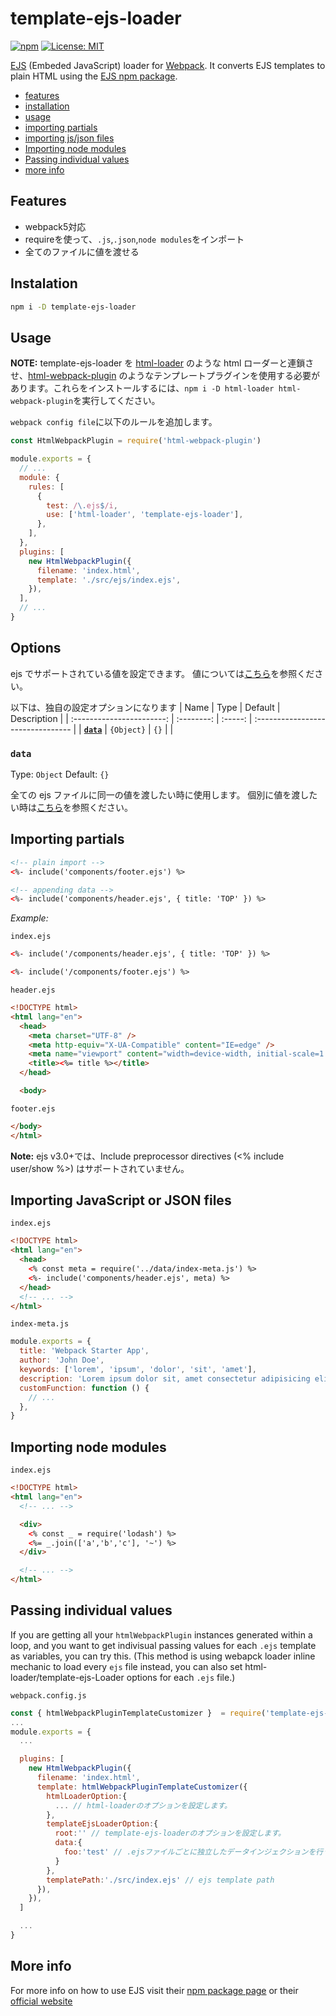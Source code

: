 # template-ejs-loader

[![npm](https://img.shields.io/npm/v/template-ejs-loader.svg)](https://www.npmjs.com/package/template-ejs-loader)
[![License: MIT](https://img.shields.io/badge/License-MIT-blue.svg)](https://github.com/dc7290/template-ejs-loader/blob/main/LICENSE)

[EJS](http://www.embeddedjs.com/) (Embeded JavaScript) loader for [Webpack](http://webpack.js.org). It converts EJS templates to plain HTML using the [EJS npm package](https://www.npmjs.com/package/ejs).

- [features](#features)
- [installation](#installation)
- [usage](#usage)
- [importing partials](#importing-partials)
- [importing js/json files](#importing-files)
- [Importing node modules](#importing-modules)
- [Passing individual values](#passing-individual-values)
- [more info](#more-info)

## <a name="features"></a>Features

- webpack5対応
- requireを使って、`.js`,`.json`,`node modules`をインポート
- 全てのファイルに値を渡せる

## <a name="installation"></a> Instalation

```bash
npm i -D template-ejs-loader
```

## <a name="usage"></a> Usage

**NOTE:** template-ejs-loader を [html-loader](https://www.npmjs.com/package/html-loader) のような html ローダーと連鎖させ、[html-webpack-plugin](https://www.npmjs.com/package/html-webpack-plugin) のようなテンプレートプラグインを使用する必要があります。これらをインストールするには、`npm i -D html-loader html-webpack-plugin`を実行してください。

`webpack config file`に以下のルールを追加します。

```js
const HtmlWebpackPlugin = require('html-webpack-plugin')

module.exports = {
  // ...
  module: {
    rules: [
      {
        test: /\.ejs$/i,
        use: ['html-loader', 'template-ejs-loader'],
      },
    ],
  },
  plugins: [
    new HtmlWebpackPlugin({
      filename: 'index.html',
      template: './src/ejs/index.ejs',
    }),
  ],
  // ...
}
```

## Options

ejs でサポートされている値を設定できます。
値については[こちら](https://www.npmjs.com/package/ejs#options)を参照ください。

以下は、独自の設定オプションになります
| Name | Type | Default | Description |
| :-----------------------: | :--------: | :-----: | :-------------------------------- |
| **[`data`](#data)** | `{Object}` | `{}` | |

### `data`

Type: `Object`
Default: `{}`

全ての ejs ファイルに同一の値を渡したい時に使用します。
個別に値を渡したい時は[こちら](#passing-individual-values)を参照ください。

## <a name="importing-partials"></a> Importing partials

```html
<!-- plain import -->
<%- include('components/footer.ejs') %>

<!-- appending data -->
<%- include('components/header.ejs', { title: 'TOP' }) %>
```

_Example:_

`index.ejs`

```html
<%- include('/components/header.ejs', { title: 'TOP' }) %>

<%- include('/components/footer.ejs') %>
```

`header.ejs`

```html
<!DOCTYPE html>
<html lang="en">
  <head>
    <meta charset="UTF-8" />
    <meta http-equiv="X-UA-Compatible" content="IE=edge" />
    <meta name="viewport" content="width=device-width, initial-scale=1.0" />
    <title><%= title %></title>
  </head>

  <body>
```

`footer.ejs`

```html
</body>
</html>
```

**Note:** ejs v3.0+では、Include preprocessor directives (<% include user/show %>) はサポートされていません。

## <a name="importing-files"></a> Importing JavaScript or JSON files

`index.ejs`

```html
<!DOCTYPE html>
<html lang="en">
  <head>
    <% const meta = require('../data/index-meta.js') %>
    <%- include('components/header.ejs', meta) %>
  </head>
  <!-- ... -->
</html>
```

`index-meta.js`

```js
module.exports = {
  title: 'Webpack Starter App',
  author: 'John Doe',
  keywords: ['lorem', 'ipsum', 'dolor', 'sit', 'amet'],
  description: 'Lorem ipsum dolor sit, amet consectetur adipisicing elit.',
  customFunction: function () {
    // ...
  },
}
```

## <a name="importing-modules"></a> Importing node modules

`index.ejs`

```html
<!DOCTYPE html>
<html lang="en">
  <!-- ... -->

  <div>
    <% const _ = require('lodash') %>
    <%= _.join(['a','b','c'], '~') %>
  </div>

  <!-- ... -->
</html>
```

## <a name="passing-individual-values"></a> Passing individual values

If you are getting all your `htmlWebpackPlugin` instances generated within a loop, and you want to get indivisual passing values for each `.ejs` template as variables, you can try this. (This method is using webapck loader inline mechanic to load every `ejs` file instead, you can also set html-loader/template-ejs-Loader options for each `.ejs` file.)

`webpack.config.js`

```javascript
const { htmlWebpackPluginTemplateCustomizer }  = require('template-ejs-loader')
...
module.exports = {
  ...

  plugins: [
    new HtmlWebpackPlugin({
      filename: 'index.html',
      template: htmlWebpackPluginTemplateCustomizer({
        htmlLoaderOption:{
          ... // html-loaderのオプションを設定します。
        },
        templateEjsLoaderOption:{
          root:'' // template-ejs-loaderのオプションを設定します。
          data:{
            foo:'test' // .ejsファイルごとに独立したデータインジェクションを行うことも可能です。
          }
        },
        templatePath:'./src/index.ejs' // ejs template path 
      }),
    }),
  ]

  ...
}
```

## <a name="more-info"></a> More info

For more info on how to use EJS visit their [npm package page](https://www.npmjs.com/package/ejs) or their [official website](http://ejs.co/)
